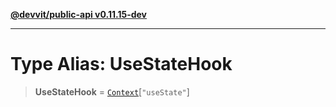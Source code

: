 [**@devvit/public-api v0.11.15-dev**](../README.md)

---

# Type Alias: UseStateHook

> **UseStateHook** = [`Context`](Context.md)\[`"useState"`\]
